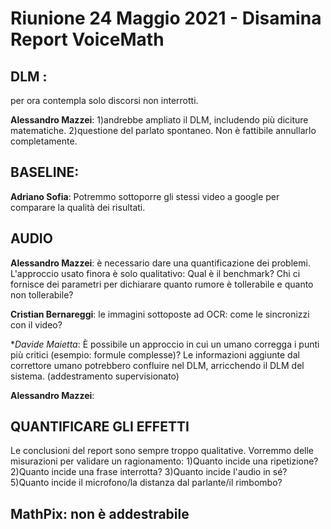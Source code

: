 # Riunione 24 Maggio 2021 - Disamina Report VoiceMath

## DLM :
per ora contempla solo discorsi non interrotti.

**Alessandro Mazzei**: 
1)andrebbe ampliato il DLM, includendo più diciture matematiche.
2)questione del parlato spontaneo. Non è fattibile annullarlo completamente.


## BASELINE:
**Adriano Sofia**:
Potremmo sottoporre gli stessi video a google per comparare la qualità dei risultati.


## AUDIO
**Alessandro Mazzei**:  è necessario dare una quantificazione dei problemi.
         L'approccio usato finora è solo qualitativo:
         Qual è il benchmark? Chi ci fornisce dei parametri per dichiarare quanto rumore è tollerabile e quanto non tollerabile?
        
**Cristian Bernareggi**: le immagini sottoposte ad OCR: come le sincronizzi con il video?

**Davide Maietta*: È possibile un approccio in cui un umano corregga i punti più critici (esempio: formule complesse)?
Le informazioni aggiunte dal correttore umano potrebbero confluire nel DLM, arricchendo il DLM del sistema. 
(addestramento supervisionato)

**Alessandro Mazzei**: 
## QUANTIFICARE GLI EFFETTI
Le conclusioni del report sono sempre troppo qualitative.
Vorremmo delle misurazioni per validare un ragionamento:
1)Quanto incide una ripetizione?
2)Quanto incide una frase interrotta?
3)Quanto incide l'audio in sé?
5)Quanto incide il microfono/la distanza dal parlante/il rimbombo?

## MathPix: non è addestrabile
